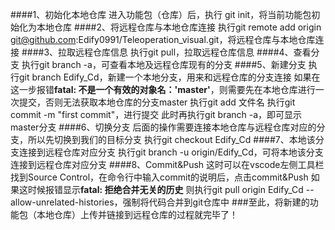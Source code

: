 ####1、初始化本地仓库
进入功能包（仓库）后，执行 git init，将当前功能包初始化为本地仓库
####2、将远程仓库与本地仓库连接
执行git remote add origin git@github.com:Edify0991/Teleoperation_visual.git，将远程仓库与本地仓库连接
####3、拉取远程仓库信息
执行git pull，拉取远程仓库信息
####4、查看分支
执行git branch -a，可查看本地及远程仓库现有的分支
####5、新建分支
执行git branch Edify_Cd，新建一个本地分支，用来和远程仓库的分支连接
如果在这一步报错**fatal: 不是一个有效的对象名：'master'**，则需要先在本地仓库进行一次提交，否则无法获取本地仓库的分支master
执行git add 文件名
执行git commit -m "first commit"，进行提交
此时再执行git branch -a，即可显示master分支
####6、切换分支
后面的操作需要连接本地仓库与远程仓库对应的分支，所以先切换到我们的目标分支
执行git checkout Edify_Cd 
####7、本地该分支连接到远程仓库对应分支
执行git branch -u origin/Edify_Cd，可将本地该分支连接到远程仓库对应分支
####8、Commit&Push
这时可以在vscode左侧工具栏找到Source Control，在命令行中输入commit的说明后，点击commit&Push
如果这时候报错显示**fatal: 拒绝合并无关的历史**
则执行git pull origin Edify_Cd  --allow-unrelated-histories，强制将代码合并到git仓库中
###至此，将新建的功能包（本地仓库）上传并链接到远程仓库的过程就完毕了！